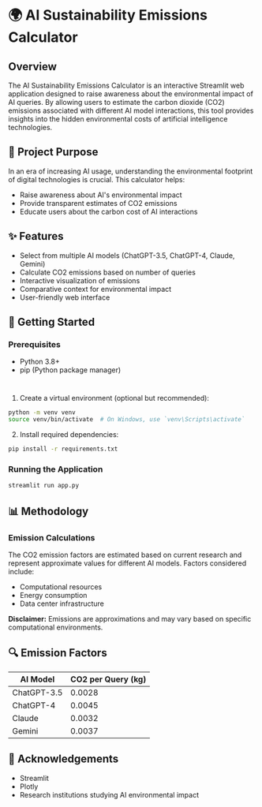 # 🌍 AI Sustainability Emissions Calculator

## Overview

The AI Sustainability Emissions Calculator is an interactive Streamlit web application designed to raise awareness about the environmental impact of AI queries. By allowing users to estimate the carbon dioxide (CO2) emissions associated with different AI model interactions, this tool provides insights into the hidden environmental costs of artificial intelligence technologies.


## 🌱 Project Purpose

In an era of increasing AI usage, understanding the environmental footprint of digital technologies is crucial. This calculator helps:
- Raise awareness about AI's environmental impact
- Provide transparent estimates of CO2 emissions
- Educate users about the carbon cost of AI interactions

## ✨ Features

- Select from multiple AI models (ChatGPT-3.5, ChatGPT-4, Claude, Gemini)
- Calculate CO2 emissions based on number of queries
- Interactive visualization of emissions
- Comparative context for environmental impact
- User-friendly web interface

## 🚀 Getting Started

### Prerequisites

- Python 3.8+
- pip (Python package manager)

#
1. Create a virtual environment (optional but recommended):
```bash
python -m venv venv
source venv/bin/activate  # On Windows, use `venv\Scripts\activate`
```

2. Install required dependencies:
```bash
pip install -r requirements.txt
```

### Running the Application

```bash
streamlit run app.py
```

## 📊 Methodology

### Emission Calculations

The CO2 emission factors are estimated based on current research and represent approximate values for different AI models. Factors considered include:
- Computational resources
- Energy consumption
- Data center infrastructure

**Disclaimer:** Emissions are approximations and may vary based on specific computational environments.

## 🔍 Emission Factors

| AI Model       | CO2 per Query (kg) |
|----------------|-------------------|
| ChatGPT-3.5   | 0.0028            |
| ChatGPT-4     | 0.0045            |
| Claude        | 0.0032            |
| Gemini        | 0.0037            |



## 🙏 Acknowledgements

- Streamlit
- Plotly
- Research institutions studying AI environmental impact
